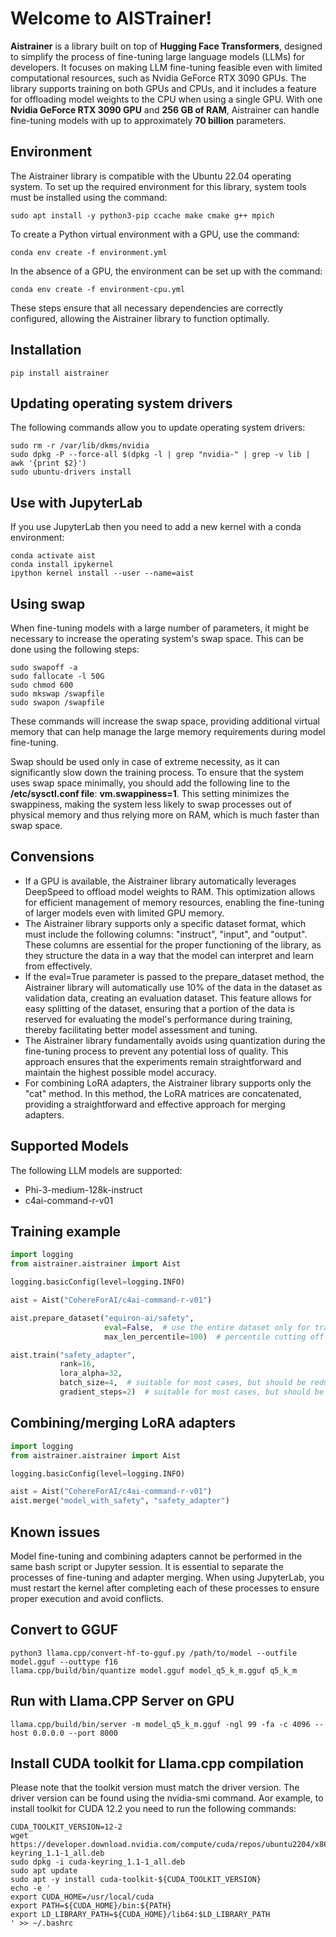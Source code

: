# Welcome to AISTrainer!
**Aistrainer** is a library built on top of **Hugging Face Transformers**, designed to simplify the process of fine-tuning large language models (LLMs) for developers. It focuses on making LLM fine-tuning feasible even with limited computational resources, such as Nvidia GeForce RTX 3090 GPUs. The library supports training on both GPUs and CPUs, and it includes a feature for offloading model weights to the CPU when using a single GPU. With one **Nvidia GeForce RTX 3090 GPU** and **256 GB of RAM**, Aistrainer can handle fine-tuning models with up to approximately **70 billion** parameters.

## Environment
The Aistrainer library is compatible with the Ubuntu 22.04 operating system. To set up the required environment for this library, system tools must be installed using the command: 
```console
sudo apt install -y python3-pip ccache make cmake g++ mpich
```
To create a Python virtual environment with a GPU, use the command:
```console
conda env create -f environment.yml
``` 
In the absence of a GPU, the environment can be set up with the command: 
```console
conda env create -f environment-cpu.yml
``` 
These steps ensure that all necessary dependencies are correctly configured, allowing the Aistrainer library to function optimally.

## Installation
```console
pip install aistrainer
``` 

## Updating operating system drivers
The following commands allow you to update operating system drivers:
```console
sudo rm -r /var/lib/dkms/nvidia
sudo dpkg -P --force-all $(dpkg -l | grep "nvidia-" | grep -v lib | awk '{print $2}')
sudo ubuntu-drivers install
```

## Use with JupyterLab
If you use JupyterLab then you need to add a new kernel with a conda environment:
```console
conda activate aist
conda install ipykernel
ipython kernel install --user --name=aist
```

## Using swap
When fine-tuning models with a large number of parameters, it might be necessary to increase the operating system's swap space. This can be done using the following steps:

```console
sudo swapoff -a
sudo fallocate -l 50G
sudo chmod 600
sudo mkswap /swapfile
sudo swapon /swapfile
```

These commands will increase the swap space, providing additional virtual memory that can help manage the large memory requirements during model fine-tuning.

Swap should be used only in case of extreme necessity, as it can significantly slow down the training process. To ensure that the system uses swap space minimally, you should add the following line to the **/etc/sysctl.conf file**: **vm.swappiness=1**. This setting minimizes the swappiness, making the system less likely to swap processes out of physical memory and thus relying more on RAM, which is much faster than swap space.

## Convensions
- If a GPU is available, the Aistrainer library automatically leverages DeepSpeed to offload model weights to RAM. This optimization allows for efficient management of memory resources, enabling the fine-tuning of larger models even with limited GPU memory.
- The Aistrainer library supports only a specific dataset format, which must include the following columns: "instruct", "input", and "output". These columns are essential for the proper functioning of the library, as they structure the data in a way that the model can interpret and learn from effectively.
- If the eval=True parameter is passed to the prepare_dataset method, the Aistrainer library will automatically use 10% of the data in the dataset as validation data, creating an evaluation dataset. This feature allows for easy splitting of the dataset, ensuring that a portion of the data is reserved for evaluating the model's performance during training, thereby facilitating better model assessment and tuning.
- The Aistrainer library fundamentally avoids using quantization during the fine-tuning process to prevent any potential loss of quality. This approach ensures that the experiments remain straightforward and maintain the highest possible model accuracy.
- For combining LoRA adapters, the Aistrainer library supports only the "cat" method. In this method, the LoRA matrices are concatenated, providing a straightforward and effective approach for merging adapters.

## Supported Models
The following LLM models are supported:
- Phi-3-medium-128k-instruct
- c4ai-command-r-v01

## Training example
```python
import logging
from aistrainer.aistrainer import Aist

logging.basicConfig(level=logging.INFO)

aist = Aist("CohereForAI/c4ai-command-r-v01")

aist.prepare_dataset("equiron-ai/safety",
                     eval=False,  # use the entire dataset only for training
                     max_len_percentile=100)  # percentile cutting off the longest lines

aist.train("safety_adapter",
           rank=16,
           lora_alpha=32,
           batch_size=4,  # suitable for most cases, but should be reduced if there is not enough GPU memory
           gradient_steps=2)  # suitable for most cases, but should be reduced if there is not enough GPU memory
```

## Combining/merging LoRA adapters
```python
import logging
from aistrainer.aistrainer import Aist

logging.basicConfig(level=logging.INFO)

aist = Aist("CohereForAI/c4ai-command-r-v01")
aist.merge("model_with_safety", "safety_adapter")
```

## Known issues
Model fine-tuning and combining adapters cannot be performed in the same bash script or Jupyter session. It is essential to separate the processes of fine-tuning and adapter merging. When using JupyterLab, you must restart the kernel after completing each of these processes to ensure proper execution and avoid conflicts.

## Convert to GGUF
```console
python3 llama.cpp/convert-hf-to-gguf.py /path/to/model --outfile model.gguf --outtype f16
llama.cpp/build/bin/quantize model.gguf model_q5_k_m.gguf q5_k_m
```

## Run with Llama.CPP Server on GPU
```console
llama.cpp/build/bin/server -m model_q5_k_m.gguf -ngl 99 -fa -c 4096 --host 0.0.0.0 --port 8000
```

## Install CUDA toolkit for Llama.cpp compilation
Please note that the toolkit version must match the driver version. The driver version can be found using the nvidia-smi command.
Аor example, to install toolkit for CUDA 12.2 you need to run the following commands:
```console
CUDA_TOOLKIT_VERSION=12-2
wget https://developer.download.nvidia.com/compute/cuda/repos/ubuntu2204/x86_64/cuda-keyring_1.1-1_all.deb
sudo dpkg -i cuda-keyring_1.1-1_all.deb
sudo apt update
sudo apt -y install cuda-toolkit-${CUDA_TOOLKIT_VERSION}
echo -e '
export CUDA_HOME=/usr/local/cuda
export PATH=${CUDA_HOME}/bin:${PATH}
export LD_LIBRARY_PATH=${CUDA_HOME}/lib64:$LD_LIBRARY_PATH
' >> ~/.bashrc
```

